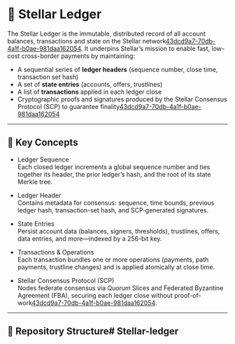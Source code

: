 # 📝 Stellar Ledger

The Stellar Ledger is the immutable, distributed record of all account balances, transactions and state on the Stellar network[43dcd9a7-70db-4a1f-b0ae-981daa162054](https://digidollar.org/article/detail/what-is-stellar/?citationMarker=43dcd9a7-70db-4a1f-b0ae-981daa162054 "1"). It underpins Stellar’s mission to enable fast, low-cost cross-border payments by maintaining:

- A sequential series of **ledger headers** (sequence number, close time, transaction set hash)  
- A set of **state entries** (accounts, offers, trustlines)  
- A list of **transactions** applied in each ledger close  
- Cryptographic proofs and signatures produced by the Stellar Consensus Protocol (SCP) to guarantee finality[43dcd9a7-70db-4a1f-b0ae-981daa162054](https://digidollar.org/article/detail/what-is-stellar/?citationMarker=43dcd9a7-70db-4a1f-b0ae-981daa162054 "1")

---

## 🚀 Key Concepts

- Ledger Sequence  
  Each closed ledger increments a global sequence number and ties together its header, the prior ledger’s hash, and the root of its state Merkle tree.

- Ledger Header  
  Contains metadata for consensus: sequence, time bounds, previous ledger hash, transaction-set hash, and SCP‐generated signatures.

- State Entries  
  Persist account data (balances, signers, thresholds), trustlines, offers, data entries, and more—indexed by a 256-bit key.

- Transactions & Operations  
  Each transaction bundles one or more operations (payments, path payments, trustline changes) and is applied atomically at close time.

- Stellar Consensus Protocol (SCP)  
  Nodes federate consensus via Quorum Slices and Federated Byzantine Agreement (FBA), securing each ledger close without proof-of-work[43dcd9a7-70db-4a1f-b0ae-981daa162054](https://digidollar.org/article/detail/what-is-stellar/?citationMarker=43dcd9a7-70db-4a1f-b0ae-981daa162054 "1").

---

## 📂 Repository Structure# Stellar-ledger
